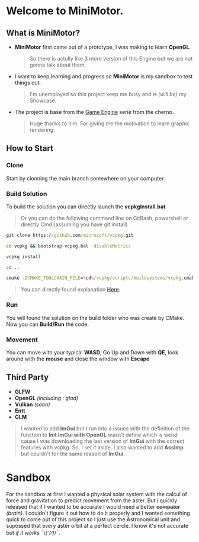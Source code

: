 # Welcome to MiniMotor.
## What is MiniMotor?
- **MiniMotor** first came out of a prototype, I was making to learn **OpenGL**.
  > So there is actully like 3 more version of this Engine but we are not gonna talk about them.
- I want to keep learning and progress so **MiniMotor** is my sandbox to test things out.
  > I'm unemployed so this project keep me busy and ~~is~~ *(will be)* my Showcase.
- The project is base from the [Game Engine](https://youtube.com/playlist?list=PLlrATfBNZ98dC-V-N3m0Go4deliWHPFwT&si=tWydNMZS-z3zxjo2) serie from the cherno.
  > Huge thanks to him. For giving me the motivation to learn graphic rendering.
## How to Start
### Clone
Start by clonning the main branch somewhere on your computer.
### Build Solution
To build the solution you can directly launch the **vcpkgInstall.bat**
> Or you can do the following command line on GitBash, powershell or directly Cmd (assuming you have git install)
```cmd
git clone https://github.com/microsoft/vcpkg.git
```
```cmd
cd vcpkg && bootstrap-vcpkg.bat -disableMetrics
```
```cmd
vcpkg install
```
```cmd
cd ..
```
```cmd
cmake -DCMAKE_TOOLCHAIN_FILE=%cd%/vcpkg/scripts/buildsystems/vcpkg.cmake  -S %cd% -B %cd%/Build
```
> You can directly found explanation [Here](https://learn.microsoft.com/fr-fr/vcpkg/get_started/get-started?pivots=shell-cmd).
### Run
You will found the solution on the build folder who was create by CMake.
Now you can **Build/Run** the code.
### Movement
You can move with your typical **WASD**, Go Up and Down with **QE**, look around with the **mouse** and close the window with **Escape**
## Third Party
- **GLFW**
- **OpenGL** *(including : glad)*
- **Vulkan** *(soon)*
- **Entt**
- **GLM**
> I wanted to add **ImGui** but I run into a issues with the definition of the function to **Init ImGui with OpenGL** wasn't define which is weird cause I was downloading the last version of **ImGui** with the correct features with vcpkg. So, I set it aside.
> I also wanted to add **Assimp** but couldn't for the same reason of **ImGui**.

# Sandbox
For the sandbox at first I wanted a physical solar system with the calcul of force and gravitation to predict movement from the aster. But i quickly released that if I wanted to be accurate I would need a better ~~computer~~ *(brain)*. I couldn't figure it out how to do it properly and I wanted something quick to come out of this project so I just use the Astronomical unit and supossed that every aster orbit at a perfect cercle. I know it's not accurate but *if it works* ¯\\_(ツ)_/¯. 
 
